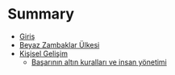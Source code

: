 # Summary

* [Giriş](README.md)
* [Beyaz Zambaklar Ülkesi](chapter1.md)
* [Kişisel Gelişim](kisisel-gelisim.md)
  * [Başarının altın kuralları ve insan yönetimi](kisisel-gelisim/basarinin-altin-kurallari-ve-insan-yonetimi.md)

